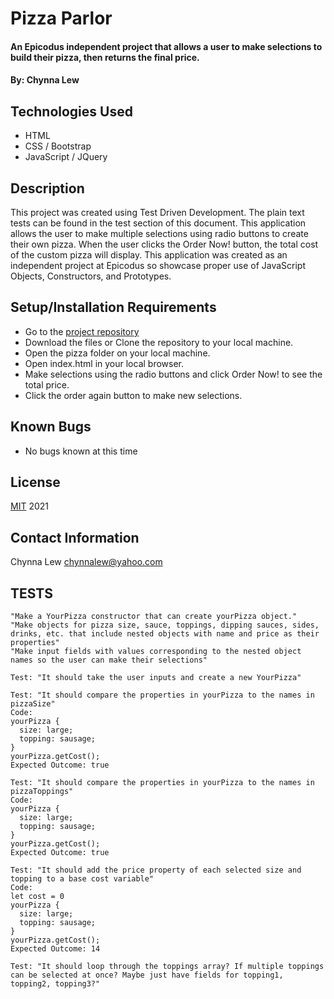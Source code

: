 # Pizza Parlor

#### An Epicodus independent project that allows a user to make selections to build their pizza, then returns the final price.

#### By: Chynna Lew

## Technologies Used

* HTML
* CSS / Bootstrap
* JavaScript / JQuery

## Description

This project was created using Test Driven Development. The plain text tests can be found in the test section of this document.
This application allows the user to make multiple selections using radio buttons to create their own pizza. When the user clicks the Order Now! button, the total cost of the custom pizza will display.
This application was created as an independent project at Epicodus so showcase proper use of JavaScript Objects, Constructors, and Prototypes.

## Setup/Installation Requirements

* Go to the [project repository](https://github.com/chynnalew/pizza)
* Download the files or Clone the repository to your local machine.
* Open the pizza folder on your local machine.
* Open index.html in your local browser.
* Make selections using the radio buttons and click Order Now! to see the total price.
* Click the order again button to make new selections.

## Known Bugs

*  No bugs known at this time

## License

 [MIT](https://opensource.org/licenses/MIT) 2021
 
## Contact Information

 Chynna Lew <chynnalew@yahoo.com>

## TESTS
```
"Make a YourPizza constructor that can create yourPizza object."
"Make objects for pizza size, sauce, toppings, dipping sauces, sides, drinks, etc. that include nested objects with name and price as their properties"
"Make input fields with values corresponding to the nested object names so the user can make their selections"
```
```
Test: "It should take the user inputs and create a new YourPizza"

Test: "It should compare the properties in yourPizza to the names in pizzaSize"
Code:
yourPizza {
  size: large;
  topping: sausage;
}
yourPizza.getCost();
Expected Outcome: true

Test: "It should compare the properties in yourPizza to the names in pizzaToppings"
Code:
yourPizza {
  size: large;
  topping: sausage;
}
yourPizza.getCost();
Expected Outcome: true

Test: "It should add the price property of each selected size and topping to a base cost variable"
Code:
let cost = 0
yourPizza {
  size: large;
  topping: sausage;
}
yourPizza.getCost();
Expected Outcome: 14

Test: "It should loop through the toppings array? If multiple toppings can be selected at once? Maybe just have fields for topping1, topping2, topping3?"
```




